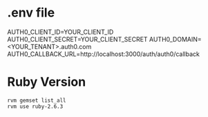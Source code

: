 # .env file
AUTH0_CLIENT_ID=YOUR_CLIENT_ID
AUTH0_CLIENT_SECRET=YOUR_CLIENT_SECRET
AUTH0_DOMAIN=<YOUR_TENANT>.auth0.com
AUTH0_CALLBACK_URL=http://localhost:3000/auth/auth0/callback

# Ruby Version
```
rvm gemset list_all
rvm use ruby-2.6.3
```